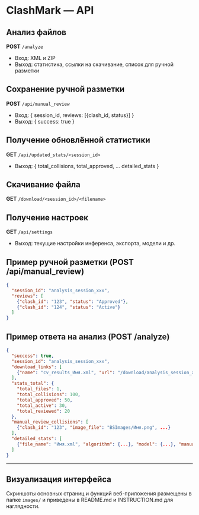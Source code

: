 # ClashMark — API

## Анализ файлов
**POST** `/analyze`
- Вход: XML и ZIP
- Выход: статистика, ссылки на скачивание, список для ручной разметки

## Сохранение ручной разметки
**POST** `/api/manual_review`
- Вход: { session_id, reviews: [{clash_id, status}] }
- Выход: { success: true }

## Получение обновлённой статистики
**GET** `/api/updated_stats/<session_id>`
- Выход: { total_collisions, total_approved, ... detailed_stats }

## Скачивание файла
**GET** `/download/<session_id>/<filename>`

## Получение настроек
**GET** `/api/settings`
- Выход: текущие настройки инференса, экспорта, модели и др.

## Пример ручной разметки (POST /api/manual_review)
```json
{
  "session_id": "analysis_session_xxx",
  "reviews": [
    {"clash_id": "123", "status": "Approved"},
    {"clash_id": "124", "status": "Active"}
  ]
}
```

## Пример ответа на анализ (POST /analyze)
```json
{
  "success": true,
  "session_id": "analysis_session_xxx",
  "download_links": [
    {"name": "cv_results_Имя.xml", "url": "/download/analysis_session_xxx/cv_results_Имя.xml"}
  ],
  "stats_total": {
    "total_files": 1,
    "total_collisions": 100,
    "total_approved": 50,
    "total_active": 30,
    "total_reviewed": 20
  },
  "manual_review_collisions": [
    {"clash_id": "123", "image_file": "BSImages/Имя.png", ...}
  ],
  "detailed_stats": [
    {"file_name": "Имя.xml", "algorithm": {...}, "model": {...}, "manual": {...}}
  ]
}
```

---

## Визуализация интерфейса

Скриншоты основных страниц и функций веб-приложения размещены в папке `images/` и приведены в README.md и INSTRUCTION.md для наглядности. 